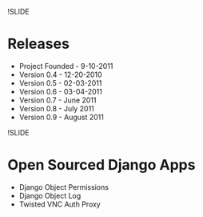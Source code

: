 !SLIDE

# Releases

* Project Founded - 9-10-2011
* Version 0.4 - 12-20-2010
* Version 0.5 - 02-03-2011
* Version 0.6 - 03-04-2011
* Version 0.7 - June 2011
* Version 0.8 - July 2011
* Version 0.9 - August 2011

!SLIDE

# Open Sourced Django Apps

* Django Object Permissions
* Django Object Log
* Twisted VNC Auth Proxy